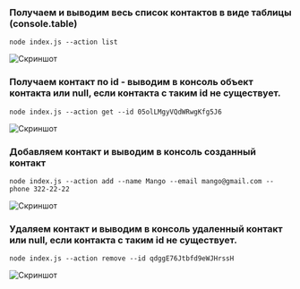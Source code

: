 ### Получаем и выводим весь список контактов в виде таблицы (console.table)

```
node index.js --action list
```

![Скриншот](https://i.imgur.com/sgsHlL6.png)

### Получаем контакт по id - выводим в консоль объект контакта или null, если контакта с таким id не существует.

```
node index.js --action get --id 05olLMgyVQdWRwgKfg5J6
```

![Скриншот](https://i.imgur.com/bJ0wXpp.png)

### Добавляем контакт и выводим в консоль созданный контакт

```
node index.js --action add --name Mango --email mango@gmail.com --phone 322-22-22
```

![Скриншот](https://i.imgur.com/HjnKnC3.png)

### Удаляем контакт и выводим в консоль удаленный контакт или null, если контакта с таким id не существует.

```
node index.js --action remove --id qdggE76Jtbfd9eWJHrssH
```

![Скриншот](https://i.imgur.com/85AVOz3.png)
